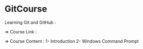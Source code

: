 # GitCourse
Learning Git and GitHub :

=> Course Link :

=> Course Content : 1- Introduction
                    2- Windows Command Prompt
